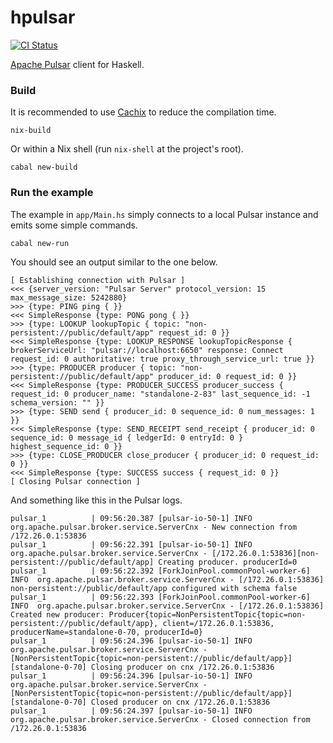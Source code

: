 hpulsar
=======

[![CI Status](https://github.com/cr-org/hpulsar/workflows/Haskell%20CI/badge.svg)](https://github.com/cr-org/hpulsar/actions)

[Apache Pulsar](https://pulsar.apache.org/) client for Haskell.

### Build

It is recommended to use [Cachix](https://app.cachix.org/cache/hpulsar) to reduce the compilation time.

```shell
nix-build
```

Or within a Nix shell (run `nix-shell` at the project's root).

```shell
cabal new-build
```

### Run the example

The example in `app/Main.hs` simply connects to a local Pulsar instance and emits some simple commands.

```shell
cabal new-run
```

You should see an output similar to the one below.

```
[ Establishing connection with Pulsar ]
<<< {server_version: "Pulsar Server" protocol_version: 15 max_message_size: 5242880}
>>> {type: PING ping { }}
<<< SimpleResponse {type: PONG pong { }}
>>> {type: LOOKUP lookupTopic { topic: "non-persistent://public/default/app" request_id: 0 }}
<<< SimpleResponse {type: LOOKUP_RESPONSE lookupTopicResponse { brokerServiceUrl: "pulsar://localhost:6650" response: Connect request_id: 0 authoritative: true proxy_through_service_url: true }}
>>> {type: PRODUCER producer { topic: "non-persistent://public/default/app" producer_id: 0 request_id: 0 }}
<<< SimpleResponse {type: PRODUCER_SUCCESS producer_success { request_id: 0 producer_name: "standalone-2-83" last_sequence_id: -1 schema_version: "" }}
>>> {type: SEND send { producer_id: 0 sequence_id: 0 num_messages: 1 }}
<<< SimpleResponse {type: SEND_RECEIPT send_receipt { producer_id: 0 sequence_id: 0 message_id { ledgerId: 0 entryId: 0 } highest_sequence_id: 0 }}
>>> {type: CLOSE_PRODUCER close_producer { producer_id: 0 request_id: 0 }}
<<< SimpleResponse {type: SUCCESS success { request_id: 0 }}
[ Closing Pulsar connection ]
```

And something like this in the Pulsar logs.

```
pulsar_1          | 09:56:20.387 [pulsar-io-50-1] INFO  org.apache.pulsar.broker.service.ServerCnx - New connection from /172.26.0.1:53836
pulsar_1          | 09:56:22.391 [pulsar-io-50-1] INFO  org.apache.pulsar.broker.service.ServerCnx - [/172.26.0.1:53836][non-persistent://public/default/app] Creating producer. producerId=0
pulsar_1          | 09:56:22.392 [ForkJoinPool.commonPool-worker-6] INFO  org.apache.pulsar.broker.service.ServerCnx - [/172.26.0.1:53836] non-persistent://public/default/app configured with schema false
pulsar_1          | 09:56:22.393 [ForkJoinPool.commonPool-worker-6] INFO  org.apache.pulsar.broker.service.ServerCnx - [/172.26.0.1:53836] Created new producer: Producer{topic=NonPersistentTopic{topic=non-persistent://public/default/app}, client=/172.26.0.1:53836, producerName=standalone-0-70, producerId=0}
pulsar_1          | 09:56:24.396 [pulsar-io-50-1] INFO  org.apache.pulsar.broker.service.ServerCnx - [NonPersistentTopic{topic=non-persistent://public/default/app}][standalone-0-70] Closing producer on cnx /172.26.0.1:53836
pulsar_1          | 09:56:24.396 [pulsar-io-50-1] INFO  org.apache.pulsar.broker.service.ServerCnx - [NonPersistentTopic{topic=non-persistent://public/default/app}][standalone-0-70] Closed producer on cnx /172.26.0.1:53836
pulsar_1          | 09:56:24.397 [pulsar-io-50-1] INFO  org.apache.pulsar.broker.service.ServerCnx - Closed connection from /172.26.0.1:53836
```
